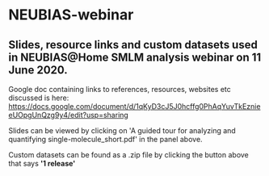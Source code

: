 # NEUBIAS-webinar

## Slides, resource links and custom datasets used in NEUBIAS@Home SMLM analysis webinar on 11 June 2020.

Google doc containing links to references, resources, websites etc discussed is here: https://docs.google.com/document/d/1qKyD3cJ5J0hcffg0PhAqYuvTkEznieeUOpgUnQzg9y4/edit?usp=sharing

Slides can be viewed by clicking on 'A guided tour for analyzing and quantifying single-molecule_short.pdf' in the panel above.

Custom datasets can be found as a .zip file by clicking the button above that says **'1 release'**
